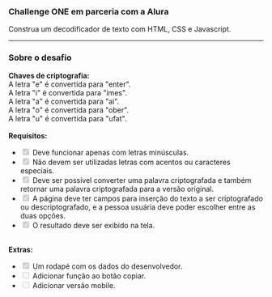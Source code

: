 <br><h3>Challenge ONE em parceria com a Alura</h3>
<p>Construa um decodificador de texto com HTML, CSS e Javascript.</p>
<hr/>

<h3>Sobre o desafio</h3>
<b>Chaves de criptografia:</b>
<br>A letra "e" é convertida para "enter".
<br>A letra "i" é convertida para "imes".
<br>A letra "a" é convertida para "ai".
<br>A letra "o" é convertida para "ober".
<br>A letra "u" é convertida para "ufat".
<br>
<br><b>Requisitos:</b>
<ul class="contains-task-list">
<li class="task-list-item"><input type="checkbox" id="" disabled="" class="task-list-item-checkbox" checked=""> Deve funcionar apenas com letras minúsculas.</li>
<li class="task-list-item"><input type="checkbox" id="" disabled="" class="task-list-item-checkbox" checked=""> Não devem ser utilizadas letras com acentos ou caracteres especiais.</li>
<li class="task-list-item"><input type="checkbox" id="" disabled="" class="task-list-item-checkbox" checked=""> Deve ser possível converter uma palavra criptografada e também retornar uma palavra criptografada para a versão original.</li>
<li class="task-list-item"><input type="checkbox" id="" disabled="" class="task-list-item-checkbox" checked=""> A página deve ter campos para inserção do texto a ser criptografado ou descriptografado, e a pessoa usuária deve poder escolher entre as duas opções.</li>
<li class="task-list-item"><input type="checkbox" id="" disabled="" class="task-list-item-checkbox" checked=""> O resultado deve ser exibido na tela.</li>
</ul>
   
<br><b>Extras:</b>
<ul class="contains-task-list">
<li class="task-list-item"><input type="checkbox" id="" disabled="" class="task-list-item-checkbox" checked=""> Um rodapé com os dados do desenvolvedor.</li>
<li class="task-list-item"><input type="checkbox" id="" disabled="" class="task-list-item-checkbox" unchecked=""> Adicionar função ao botão copiar.</li>
<li class="task-list-item"><input type="checkbox" id="" disabled="" class="task-list-item-checkbox" unchecked=""> Adicionar versão mobile.</li>
</ul>
